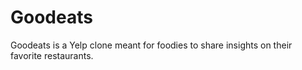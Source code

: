 # Goodeats

Goodeats is a Yelp clone meant for foodies to share insights on their favorite restaurants.
